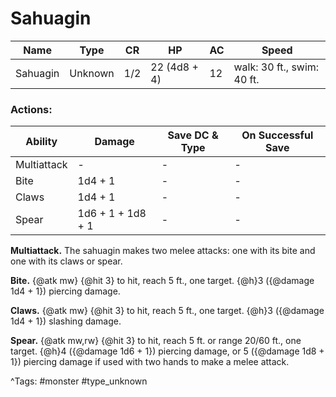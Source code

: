 # Sahuagin

| Name | Type | CR | HP | AC | Speed |
|------|------|----|----|----|-------|
| Sahuagin | Unknown | 1/2 | 22 (4d8 + 4) | 12 | walk: 30 ft., swim: 40 ft. |

### Actions:

| Ability | Damage | Save DC & Type | On Successful Save |
|---------|--------|----------------|--------------------|
| Multiattack | - | - | - |
| Bite | 1d4 + 1 | - | - |
| Claws | 1d4 + 1 | - | - |
| Spear | 1d6 + 1 + 1d8 + 1 | - | - |


**Multiattack.** The sahuagin makes two melee attacks: one with its bite and one with its claws or spear.

**Bite.** {@atk mw} {@hit 3} to hit, reach 5 ft., one target. {@h}3 ({@damage 1d4 + 1}) piercing damage.

**Claws.** {@atk mw} {@hit 3} to hit, reach 5 ft., one target. {@h}3 ({@damage 1d4 + 1}) slashing damage.

**Spear.** {@atk mw,rw} {@hit 3} to hit, reach 5 ft. or range 20/60 ft., one target. {@h}4 ({@damage 1d6 + 1}) piercing damage, or 5 ({@damage 1d8 + 1}) piercing damage if used with two hands to make a melee attack.

^Tags: #monster #type_unknown